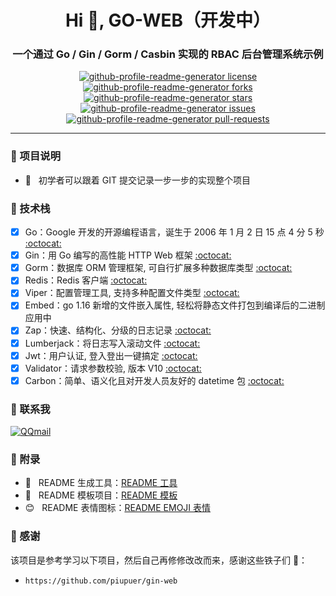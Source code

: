 <h1 align="center">Hi 👋, GO-WEB（开发中）</h1>
<h3 align="center">一个通过 Go / Gin / Gorm / Casbin 实现的 RBAC 后台管理系统示例</h3>
<p align="center">
<a href="https://github.com/goer3/go-web/blob/master/LICENSE" target="blank">
<img src="https://img.shields.io/github/license/goer3/go-web?style=flat-square" alt="github-profile-readme-generator license" />
</a>
<a href="https://github.com/goer3/go-web/fork" target="blank">
<img src="https://img.shields.io/github/forks/goer3/go-web?style=flat-square" alt="github-profile-readme-generator forks"/>
</a>
<a href="https://github.com/goer3/go-web/stargazers" target="blank">
<img src="https://img.shields.io/github/stars/goer3/go-web?style=flat-square" alt="github-profile-readme-generator stars"/>
</a>
<a href="https://github.com/goer3/go-web/issues" target="blank">
<img src="https://img.shields.io/github/issues/goer3/go-web?style=flat-square" alt="github-profile-readme-generator issues"/>
</a>
<a href="https://github.com/goer3/go-web/pulls" target="blank">
<img src="https://img.shields.io/github/issues-pr/goer3/go-web?style=flat-square" alt="github-profile-readme-generator pull-requests"/>
</a>
</p>

<hr>



### 🥳 项目说明

- 🤔 &nbsp; 初学者可以跟着 GIT 提交记录一步一步的实现整个项目

### 🔨 技术栈

- [x] Go：Google 开发的开源编程语言，诞生于 2006 年 1 月 2 日 15 点 4 分 5 秒 [:octocat:](https://github.com/golang/go)
- [x] Gin：用 Go 编写的高性能 HTTP Web 框架 [:octocat:](github.com/gin-gonic/gin)
- [x] Gorm：数据库 ORM 管理框架, 可自行扩展多种数据库类型 [:octocat:](gorm.io/gorm)
- [x] Redis：Redis 客户端 [:octocat:](github.com/redis/go-redis)
- [x] Viper：配置管理工具, 支持多种配置文件类型 [:octocat:](github.com/spf13/viper)
- [x] Embed：go 1.16 新增的文件嵌入属性, 轻松将静态文件打包到编译后的二进制应用中
- [x] Zap：快速、结构化、分级的日志记录 [:octocat:](go.uber.org/zap)
- [x] Lumberjack：将日志写入滚动文件 [:octocat:](github.com/natefinch/lumberjack)
- [x] Jwt：用户认证, 登入登出一键搞定 [:octocat:](github.com/appleboy/gin-jwt)
- [x] Validator：请求参数校验, 版本 V10 [:octocat:](github.com/go-playground/validator)
- [x] Carbon：简单、语义化且对开发人员友好的 datetime 包 [:octocat:](github.com/golang-module/carbon)

### 💬 联系我

[![QQmail](https://img.shields.io/badge/-1214966109@qq.com-006bed?style=flat-square&logo=Gmail&logoColor=white&link=mailto:1214966109@qq.com)](mailto:1214966109@qq.com)

### 📝 附录
- 🐒 &nbsp; README 生成工具：<a href="https://rahuldkjain.github.io/gh-profile-readme-generator/">README 工具</a>
- 🍁 &nbsp; README 模板项目：<a href="https://github.com/iuricode/readme-template">README 模板</a>
- 😊 &nbsp; README 表情图标：<a href="https://github.com/guodongxiaren/README/blob/master/emoji.md?tdsourcetag=s_pcqq_aiomsg">README EMOJI 表情</a>

### 🎉 感谢

该项目是参考学习以下项目，然后自己再修修改改而来，感谢这些铁子们 🌹：
- `https://github.com/piupuer/gin-web`

